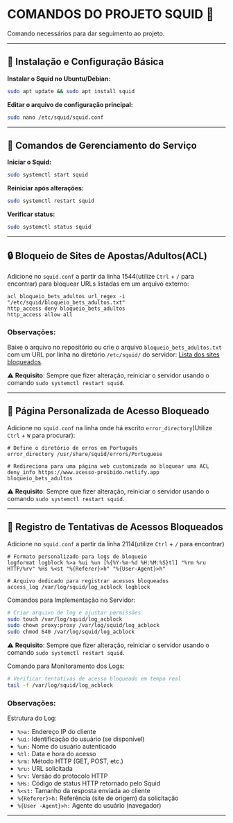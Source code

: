 # COMANDOS DO PROJETO SQUID 🦑

Comando necessários para dar seguimento ao projeto.

---

## 🔧 Instalação e Configuração Básica

**Instalar o Squid no Ubuntu/Debian:**
```bash
sudo apt update && sudo apt install squid
```

**Editar o arquivo de configuração principal:**
```bash
sudo nano /etc/squid/squid.conf
```

---

## 🚀 Comandos de Gerenciamento do Serviço

**Iniciar o Squid:**
```bash
sudo systemctl start squid
```

**Reiniciar após alterações:**
```bash
sudo systemctl restart squid
```

**Verificar status:**
```bash
sudo systemctl status squid
```

---
## 🔒 Bloqueio de Sites de Apostas/Adultos(ACL)

Adicione no `squid.conf` a partir da linha 1544(utilize `Ctrl` + `/` para encontrar) para bloquear URLs listadas em um arquivo externo:

```squidconf
acl bloqueio_bets_adultos url_regex -i "/etc/squid/bloqueio_bets_adultos.txt"
http_access deny bloqueio_bets_adultos
http_access allow all
```
### Observações:
Baixe o arquivo no repositório ou crie o arquivo `bloqueio_bets_adultos.txt` com um URL por linha no diretório `/etc/squid/` do servidor: [Lista dos sites bloqueados](https://dontpad.com/bloqueio_sites_bets_adultos).


⚠️ **Requisito**: Sempre que fizer alteração, reiniciar o servidor usando o comando `sudo systemctl restart squid`.

---
## 🚫 Página Personalizada de Acesso Bloqueado

Adicione no `squid.conf` na linha onde há escrito `error_directory`(Utilize `Ctrl` + `W` para procurar):

```squidconf
# Define o diretório de erros em Português
error_directory /usr/share/squid/errors/Portuguese

# Redireciona para uma página web customizada ao bloquear uma ACL
deny_info https://www.acesso-proibido.netlify.app bloqueio_bets_adultos
```
⚠️ **Requisito**: Sempre que fizer alteração, reiniciar o servidor usando o comando `sudo systemctl restart squid`.

---
## 📝 Registro de Tentativas de Acessos Bloqueados

Adicione no `squid.conf` a partir da linha 2114(utilize `Ctrl` + `/` para encontrar)
```squidconf
# Formato personalizado para logs de bloqueio
logformat logblock %>a %ui %un [%{%Y-%m-%d %H:%M:%S}tl] "%rm %ru HTTP/%rv" %Hs %<st "%{Referer}>h" "%{User-Agent}>h"

# Arquivo dedicado para registrar acessos bloqueados
access_log /var/log/squid/log_acblock logblock
```

Comandos para Implementação no Servidor:
```bash
# Criar arquivo de log e ajustar permissões
sudo touch /var/log/squid/log_acblock
sudo chown proxy:proxy /var/log/squid/log_acblock
sudo chmod 640 /var/log/squid/log_acblock
```
⚠️ **Requisito**: Sempre que fizer alteração, reiniciar o servidor usando o comando `sudo systemctl restart squid`.

Comando para Monitoramento dos Logs:
```bash
# Verificar tentativas de acesso bloqueado em tempo real
tail -f /var/log/squid/log_acblock
```


### Observações:
Estrutura do Log:
   - `%>a:` Endereço IP do cliente
   - `%ui:` Identificação do usuário (se disponível)
   - `%un:` Nome do usuário autenticado
   - `%tl:` Data e hora do acesso
   - `%rm:` Método HTTP (GET, POST, etc.)
   - `%ru:` URL solicitada
   - `%rv:` Versão do protocolo HTTP
   - `%Hs:` Código de status HTTP retornado pelo Squid
   - `%<st:` Tamanho da resposta enviada ao cliente
   - `%{Referer}>h:` Referência (site de origem) da solicitação
   - `%{User -Agent}>h:` Agente do usuário (navegador)

---
